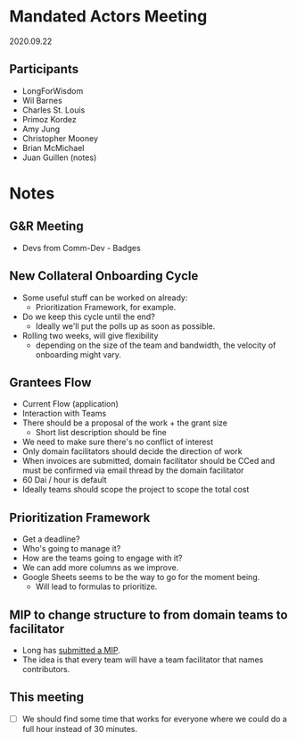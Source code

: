 # Mandated Actors Meeting

2020.09.22

## Participants

- LongForWisdom
- Wil Barnes
- Charles St. Louis
- Primoz Kordez
- Amy Jung
- Christopher Mooney
- Brian McMichael
- Juan Guillen (notes)

# Notes

## G&R Meeting

- Devs from Comm-Dev - Badges

## New Collateral Onboarding Cycle

- Some useful stuff can be worked on already:
  - Prioritization Framework, for example.
- Do we keep this cycle until the end?
  - Ideally we'll put the polls up as soon as possible.
- Rolling two weeks, will give flexibility
  - depending on the size of the team and bandwidth, the velocity of onboarding might vary.

## Grantees Flow

- Current Flow (application)
- Interaction with Teams
- There should be a proposal of the work + the grant size
  - Short list description should be fine
- We need to make sure there's no conflict of interest
- Only domain facilitators should decide the direction of work
- When invoices are submitted, domain facilitator should be CCed and must be confirmed via email thread by the domain facilitator
- 60 Dai / hour is default
- Ideally teams should scope the project to scope the total cost

## Prioritization Framework

- Get a deadline?
- Who's going to manage it?
- How are the teams going to engage with it?
- We can add more columns as we improve.
- Google Sheets seems to be the way to go for the moment being.
  - Will lead to formulas to prioritize.

## MIP to change structure to from domain teams to facilitator

- Long has [submitted a MIP](https://forum.makerdao.com/t/mip23-domain-structure-and-roles/4021).
- The idea is that every team will have a team facilitator that names contributors.

## This meeting

- [ ] We should find some time that works for everyone where we could do a full hour instead of 30 minutes.
